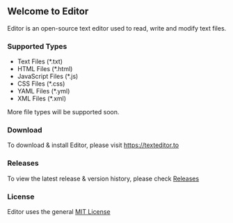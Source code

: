 ## Welcome to Editor
Editor is an open-source text editor used to read, write and modify text files.

### Supported Types
- Text Files (*.txt)
- HTML Files (*.html)
- JavaScript Files (*.js)
- CSS Files (*.css)
- YAML Files (*.yml)
- XML Files (*.xml)

More file types will be supported soon.

### Download
To download & install Editor, please visit https://texteditor.to

### Releases
To view the latest release & version history, please check [Releases](https://github.com/mebsic/Editor/releases/latest)

### License
Editor uses the general [MIT License](https://github.com/mebsic/Editor/blob/master/LICENSE)
